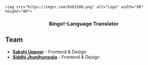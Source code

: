 <br />
<p align="center">
  
    <img src="https://imgur.com/KVb1S88.png" alt="Logo" width="80" height="80">
  </a>

  <h3 align="center">Bingo!-Language Translator</h3>


## Team
* <a href="https://github.com/SakshiUppoor"><b>Sakshi Uppoor</b></a> - Frontend & Design
* <a href="https://github.com/SiddhiJhunjhunwala"><b>Siddhi Jhunjhunwala</b></a> - Frontend & Design

